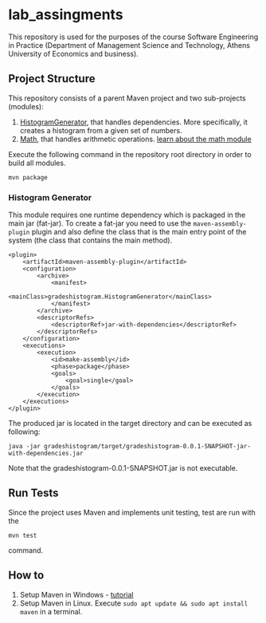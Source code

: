 # lab_assingments
This repository is used for the purposes of the course Software Engineering in Practice (Department of Management Science and Technology, Athens University of Economics and business).

## Project Structure
This repository consists of a parent Maven project and two sub-projects (modules):

 1. [HistogramGenerator](https://github.com/artemdou/lab_assingments/tree/development/seip2020_practical_assignments/gradeshistogram), that handles dependencies. More specifically, it creates a histogram from a given set of numbers.
 2. [Math](https://github.com/artemdou/lab_assingments/tree/development/seip2020_practical_assignments/math), that handles arithmetic operations. 
[learn about the math module](https://github.com/artemdou/lab_assingments/blob/development/seip2020_practical_assignments/math/README.md)

Execute the following command in the repository root directory in order to build all modules.
```
mvn package
```

### Histogram Generator
This module requires one runtime dependency which is packaged in the main jar (fat-jar). To create a fat-jar you need to use the ```maven-assembly-plugin``` plugin and also define the class that is the main entry point of the system (the class that contains the main method). 
```
<plugin>
	<artifactId>maven-assembly-plugin</artifactId>
	<configuration>
		<archive>
			<manifest>
			  <mainClass>gradeshistogram.HistogramGenerator</mainClass> 
			</manifest>
		</archive>
		<descriptorRefs>
			<descriptorRef>jar-with-dependencies</descriptorRef>
		</descriptorRefs>
	</configuration>
	<executions>
		<execution>
			<id>make-assembly</id>
			<phase>package</phase>
			<goals>
				<goal>single</goal>
			</goals>
		</execution>
	</executions>
</plugin>
```

The produced jar is located in the target directory and can be executed as following:
```
java -jar gradeshistogram/target/gradeshistogram-0.0.1-SNAPSHOT-jar-with-dependencies.jar
```
Note that the gradeshistogram-0.0.1-SNAPSHOT.jar is not executable. 

## Run Tests
Since the project uses Maven and implements unit testing, test are run with the 
```
mvn test
``` 
command.

## How to 
1) Setup Maven in Windows - [tutorial](https://mkyong.com/maven/how-to-install-maven-in-windows/)
2) Setup Maven in Linux. Execute ```sudo apt update && sudo apt install maven``` in a terminal. 
